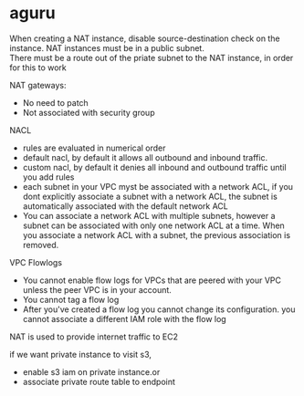 # aguru

When creating a NAT instance, disable source-destination check on the instance.
NAT instances must be in a public subnet.  
There must be a route out of the priate subnet to the NAT instance, in order for this to work


NAT gateways:
- No need to patch
- Not associated with security group

NACL
- rules are evaluated in numerical order
- default nacl, by default it allows all outbound and inbound traffic.
- custom nacl, by default it denies all inbound and outbound traffic until you add rules
- each subnet in your VPC myst be associated with a network ACL, if you dont explicitly associate a subnet with a network ACL, the subnet
is automatically associated with the default network ACL
- You can associate a network ACL with multiple subnets, however a subnet can be associated with only one network ACL at a time. When you associate a network ACL with a subnet, the previous association is removed.


VPC Flowlogs
- You cannot enable flow logs for VPCs that are peered with your VPC unless the peer VPC is in your account.
- You cannot tag a flow log
- After you've created a flow log you cannot change its configuration. you cannot associate a different IAM role with the flow log



NAT is used to provide internet traffic to EC2


if we want private instance to visit s3,
- enable s3 iam on private instance.or
- associate private route table to endpoint
